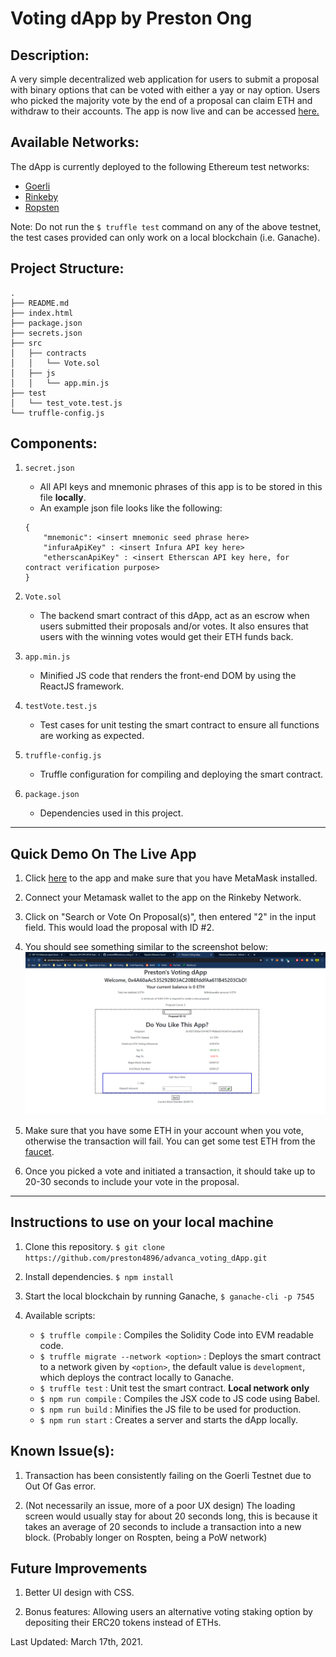 # Voting dApp by Preston Ong

## Description:
A very simple decentralized web application for users to submit a proposal with binary options that can be voted with either a yay or nay option. Users who picked the majority vote by the end of a proposal can claim ETH and withdraw to their accounts. The app is now live and can be accessed [here.](https://prestonong.com/advanca_voting_dApp/)

## Available Networks:
The dApp is currently deployed to the following Ethereum test networks:

- [Goerli](https://goerli.etherscan.io/address/0x3418f4f8a01f51750bc448ecd624ebb669d82672)
- [Rinkeby](https://rinkeby.etherscan.io/address/0xf719d42fb61654e81dd0a3dff4be18c5af1a9fbb)
- [Ropsten](https://ropsten.etherscan.io/address/0xf719d42fb61654e81dd0a3dff4be18c5af1a9fbb)

Note: Do not run the `$ truffle test` command on any of the above testnet, the test cases provided can only work on a local blockchain (i.e. Ganache).

## Project Structure:

```
.
├── README.md
├── index.html
├── package.json
├── secrets.json
├── src
│   ├── contracts
│   │   └── Vote.sol
│   ├── js
│   │   └── app.min.js
├── test
│   └── test_vote.test.js
└── truffle-config.js

```

## Components:

1. `secret.json`
    - All API keys and mnemonic phrases of this app is to be stored in this file **locally**.
    - An example json file looks like the following:
    ```
    {
        "mnemonic": <insert mnemonic seed phrase here>
        "infuraApiKey" : <insert Infura API key here>
        "etherscanApiKey" : <insert Etherscan API key here, for contract verification purpose>
    }
    ```
2. `Vote.sol`
    - The backend smart contract of this dApp, act as an escrow when users submitted their proposals and/or votes. It also ensures that users with the winning votes would get their ETH funds back.

3. `app.min.js`
    - Minified JS code that renders the front-end DOM by using the ReactJS framework.

4. `testVote.test.js`
    - Test cases for unit testing the smart contract to ensure all functions are working as expected.

5. `truffle-config.js`
    - Truffle configuration for compiling and deploying the smart contract.

6. `package.json`
    - Dependencies used in this project.

---
## Quick Demo On The Live App

1. Click [here](https://prestonong.com/advanca_voting_dApp/) to the app and make sure that you have MetaMask installed.

2. Connect your Metamask wallet to the app on the Rinkeby Network.

3. Click on "Search or Vote On Proposal(s)", then entered "2" in the input field. This would load the proposal with ID #2.

4. You should see something similar to the screenshot below:
![image](./img/votePage.png)

5. Make sure that you have some ETH in your account when you vote, otherwise the transaction will fail. You can get some test ETH from the [faucet](https://faucet.rinkeby.io/).

6. Once you picked a vote and initiated a transaction, it should take up to 20-30 seconds to include your vote in the proposal.

---
## Instructions to use on your local machine

1. Clone this repository. `$ git clone https://github.com/preston4896/advanca_voting_dApp.git`

2. Install dependencies. `$ npm install`

3. Start the local blockchain by running Ganache, `$ ganache-cli -p 7545`

4. Available scripts:

    - `$ truffle compile` : Compiles the Solidity Code into EVM readable code.
    - `$ truffle migrate --network <option>` : Deploys the smart contract to a network given by `<option>`, the default value is `development`, which deploys the contract locally to Ganache.
    - `$ truffle test` : Unit test the smart contract. **Local network only**
    - `$ npm run compile` : Compiles the JSX code to JS code using Babel.
    - `$ npm run build` : Minifies the JS file to be used for production.
    - `$ npm run start` : Creates a server and starts the dApp locally.

## Known Issue(s):
1. Transaction has been consistently failing on the Goerli Testnet due to Out Of Gas error.

2. (Not necessarily an issue, more of a poor UX design) The loading screen would usually stay for about 20 seconds long, this is because it takes an average of 20 seconds to include a transaction into a new block. (Probably longer on Rospten, being a PoW network)

## Future Improvements

1. Better UI design with CSS.

2. Bonus features: Allowing users an alternative voting staking option by depositing their ERC20 tokens instead of ETHs.


Last Updated: March 17th, 2021.